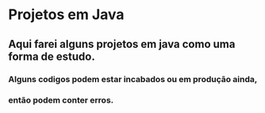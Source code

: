 # Projetos em Java

## Aqui farei alguns projetos em java como uma forma de estudo.
### Alguns codigos podem estar incabados ou em produção ainda, 
### então podem conter erros.

